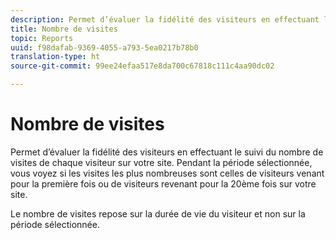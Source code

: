 ```yaml
---
description: Permet d’évaluer la fidélité des visiteurs en effectuant le suivi du nombre de visites de chaque visiteur sur votre site. Pendant la période sélectionnée, vous voyez si les visites les plus nombreuses sont celles de visiteurs venant pour la première fois ou de visiteurs revenant pour la 20ème fois sur votre site.
title: Nombre de visites
topic: Reports
uuid: f98dafab-9369-4055-a793-5ea0217b78b0
translation-type: ht
source-git-commit: 99ee24efaa517e8da700c67818c111c4aa90dc02

---
```



# Nombre de visites

Permet d’évaluer la fidélité des visiteurs en effectuant le suivi du nombre de visites de chaque visiteur sur votre site. Pendant la période sélectionnée, vous voyez si les visites les plus nombreuses sont celles de visiteurs venant pour la première fois ou de visiteurs revenant pour la 20ème fois sur votre site.

Le nombre de visites repose sur la durée de vie du visiteur et non sur la période sélectionnée.
